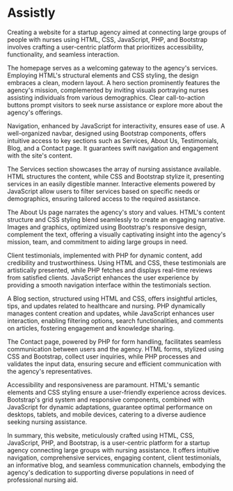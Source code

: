 # Assistly
Creating a website for a startup agency aimed at connecting large groups of people with nurses using HTML, CSS, JavaScript, PHP, and Bootstrap involves crafting a user-centric platform that prioritizes accessibility, functionality, and seamless interaction.

The homepage serves as a welcoming gateway to the agency's services. Employing HTML's structural elements and CSS styling, the design embraces a clean, modern layout. A hero section prominently features the agency's mission, complemented by inviting visuals portraying nurses assisting individuals from various demographics. Clear call-to-action buttons prompt visitors to seek nurse assistance or explore more about the agency's offerings.

Navigation, enhanced by JavaScript for interactivity, ensures ease of use. A well-organized navbar, designed using Bootstrap components, offers intuitive access to key sections such as Services, About Us, Testimonials, Blog, and a Contact page. It guarantees swift navigation and engagement with the site's content.

The Services section showcases the array of nursing assistance available. HTML structures the content, while CSS and Bootstrap stylize it, presenting services in an easily digestible manner. Interactive elements powered by JavaScript allow users to filter services based on specific needs or demographics, ensuring tailored access to the required assistance.

The About Us page narrates the agency's story and values. HTML's content structure and CSS styling blend seamlessly to create an engaging narrative. Images and graphics, optimized using Bootstrap's responsive design, complement the text, offering a visually captivating insight into the agency's mission, team, and commitment to aiding large groups in need.

Client testimonials, implemented with PHP for dynamic content, add credibility and trustworthiness. Using HTML and CSS, these testimonials are artistically presented, while PHP fetches and displays real-time reviews from satisfied clients. JavaScript enhances the user experience by providing a smooth navigation interface within the testimonials section.

A Blog section, structured using HTML and CSS, offers insightful articles, tips, and updates related to healthcare and nursing. PHP dynamically manages content creation and updates, while JavaScript enhances user interaction, enabling filtering options, search functionalities, and comments on articles, fostering engagement and knowledge sharing.

The Contact page, powered by PHP for form handling, facilitates seamless communication between users and the agency. HTML forms, stylized using CSS and Bootstrap, collect user inquiries, while PHP processes and validates the input data, ensuring secure and efficient communication with the agency's representatives.

Accessibility and responsiveness are paramount. HTML's semantic elements and CSS styling ensure a user-friendly experience across devices. Bootstrap's grid system and responsive components, combined with JavaScript for dynamic adaptations, guarantee optimal performance on desktops, tablets, and mobile devices, catering to a diverse audience seeking nursing assistance.

In summary, this website, meticulously crafted using HTML, CSS, JavaScript, PHP, and Bootstrap, is a user-centric platform for a startup agency connecting large groups with nursing assistance. It offers intuitive navigation, comprehensive services, engaging content, client testimonials, an informative blog, and seamless communication channels, embodying the agency's dedication to supporting diverse populations in need of professional nursing aid.
